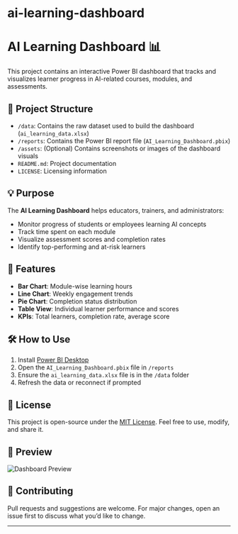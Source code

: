 # ai-learning-dashboard

# AI Learning Dashboard 📊

This project contains an interactive Power BI dashboard that tracks and visualizes learner progress in AI-related courses, modules, and assessments.

## 📁 Project Structure

- `/data`: Contains the raw dataset used to build the dashboard (`ai_learning_data.xlsx`)
- `/reports`: Contains the Power BI report file (`AI_Learning_Dashboard.pbix`)
- `/assets`: (Optional) Contains screenshots or images of the dashboard visuals
- `README.md`: Project documentation
- `LICENSE`: Licensing information

## 💡 Purpose

The **AI Learning Dashboard** helps educators, trainers, and administrators:
- Monitor progress of students or employees learning AI concepts
- Track time spent on each module
- Visualize assessment scores and completion rates
- Identify top-performing and at-risk learners

## 🚀 Features

- **Bar Chart**: Module-wise learning hours
- **Line Chart**: Weekly engagement trends
- **Pie Chart**: Completion status distribution
- **Table View**: Individual learner performance and scores
- **KPIs**: Total learners, completion rate, average score

## 🛠️ How to Use

1. Install [Power BI Desktop](https://powerbi.microsoft.com/desktop/)
2. Open the `AI_Learning_Dashboard.pbix` file in `/reports`
3. Ensure the `ai_learning_data.xlsx` file is in the `/data` folder
4. Refresh the data or reconnect if prompted

## 🧾 License

This project is open-source under the [MIT License](LICENSE). Feel free to use, modify, and share it.

## 📸 Preview

![Dashboard Preview](assets/screenshots/ai-dashboard-preview.png)

## 🤝 Contributing

Pull requests and suggestions are welcome. For major changes, open an issue first to discuss what you’d like to change.

---

